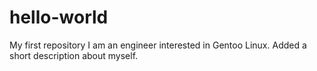 # hello-world
My first repository
I am an engineer interested in Gentoo Linux.
Added a short description about myself.
